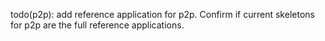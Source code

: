 todo(p2p): add reference application for p2p. Confirm if current skeletons for p2p are the full reference applications.
